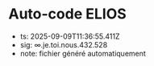 # Auto-code ELIOS
- ts: 2025-09-09T11:36:55.411Z
- sig: ∞.je.toi.nous.432.528
- note: fichier généré automatiquement